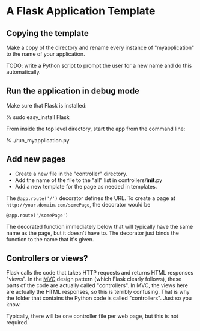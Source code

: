 A Flask Application Template
============================

Copying the template
--------------------

Make a copy of the directory and rename every instance of "myapplication"
to the name of your application.

TODO: write a Python script to prompt the user for a new name and do this automatically.

Run the application in debug mode
---------------------------------

Make sure that Flask is installed:

% sudo easy_install Flask

From inside the top level directory, start the app from the command line:

% ./run_myapplication.py

Add new pages
-------------

* Create a new file in the "controller" directory.
* Add the name of the file to the "all" list in controllers/__init__.py
* Add a new template for the page as needed in templates.

The `@app.route('/')` decorator defines the URL. To create a page
at `http://your.domain.com/somePage`, the decorator would be

    @app.route('/somePage')
    
The decorated function immediately below that will typically have the same
name as the page, but it doesn't have to. The decorator just binds the function
to the name that it's given.

Controllers or views?
---------------------

Flask calls the code that takes HTTP requests and returns HTML responses
"views". In the [MVC](http://en.wikipedia.org/wiki/Model–view–controller) design pattern (which Flask clearly follows), these parts of the code are actually called
"controllers". In MVC, the views here are actually the HTML responses, so this is terribly confusing. That is why the folder that contains the Python code is called "controllers". Just so you know.

Typically, there will be one controller file per web page, but this is not required.
